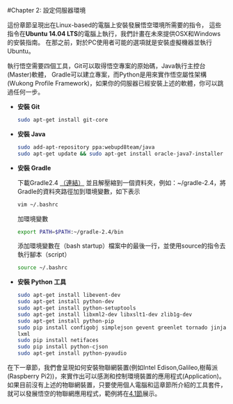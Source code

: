 #Chapter 2: 設定伺服器環境

這份章節呈現出在Linux-based的電腦上安裝發展悟空環境所需要的指令，
這些指令在**Ubuntu 14.04 LTS**的電腦上執行，我們計畫在未來提供OSX和Windows的安裝指南。
在那之前，對於PC使用者可能的選項就是安裝虛擬機器並執行Ubuntu。

執行悟空需要四個工具，Git可以取得悟空專案的原始碼，Java執行主控台(Master)軟體，
Gradle可以建立專案，而Python是用來實作悟空屬性架構(Wukong Profile Framework)，如果你的伺服器已經安裝上述的軟體，你可以跳過任何一步。

* **安裝 Git**

  ```bash
  sudo apt-get install git-core
  ```
  
* **安裝 Java**

  ```bash
  sudo add-apt-repository ppa:webupd8team/java
  sudo apt-get update && sudo apt-get install oracle-java7-installer
  ```
  
* **安裝 Gradle**  

  下載Gradle2.4 [（連結）](https://services.gradle.org/distributions/gradle-2.4-all.zip)
  並且解壓縮到一個資料夾，例如：~/gradle-2.4，將Gradle的資料夾路徑加到環境變數，如下表示
  ```bash  
  vim ~/.bashrc  
  ```
  加環境變數

  ```bash
  export PATH=$PATH:~/gradle-2.4/bin
  ``` 
  
  添加環境變數在（bash startup）檔案中的最後一行，並使用source的指令去執行腳本（script）

  ```bash  
  source ~/.bashrc
  ``` 

* **安裝 Python 工具** 

  ```bash  
  sudo apt-get install libevent-dev  
  sudo apt-get install python-dev  
  sudo apt-get install python-setuptools  
  sudo apt-get install libxml2-dev libxslt1-dev zlib1g-dev  
  sudo apt-get install python-pip 
  sudo pip install configobj simplejson gevent greenlet tornado jinja2 pyserial \
  lxml  
  sudo pip install netifaces  
  sudo pip install python-cjson  
  sudo apt-get install python-pyaudio  
  ```

在下一章節，我們會呈現如何安裝物聯網裝置(例如Intel Edison,Galileo,樹莓派(Raspberry Pi2))，來實作出可以感測和控制環境裝置的應用程式(Application)。如果目前沒有上述的物聯網裝置，只要使用個人電腦和這章節所介紹的工具套件，就可以發展悟空的物聯網應用程式，範例將在[4.1節](../04-Examples/Music.md)展示。

